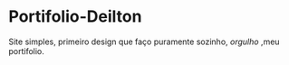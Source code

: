 # Portifolio-Deilton
 Site simples, primeiro design que faço puramente sozinho, *orgulho*  ,meu portifolio.
